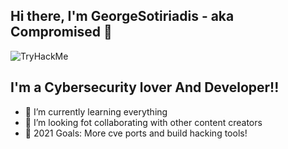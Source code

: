 ## Hi there, I'm GeorgeSotiriadis - aka Compromised 👋
 <img src="https://user-images.githubusercontent.com/40565316/115936810-e5ac6280-a49e-11eb-8df1-bbca09db1b79.png" alt="TryHackMe">

## I'm a Cybersecurity lover And Developer!!

- 🌱 I’m currently learning everything 
- 👯 I’m looking fot collaborating with other content creators
- 🥅 2021 Goals: More cve ports and build hacking tools!



<br/>

<br />
<br />

[linkedin]: https://linkedin.com/in/codeSTACKr



